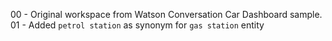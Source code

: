 00 - Original workspace from Watson Conversation Car Dashboard sample.
01 - Added `petrol station` as synonym for `gas station` entity
